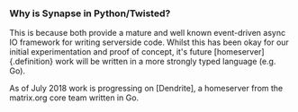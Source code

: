 ### Why is Synapse in Python/Twisted?

This is because both provide a mature and well known event-driven async IO framework for writing serverside code.  Whilst this has been okay for our initial experimentation and proof of concept, it's future [homeserver]{.definition} work will be written in a more strongly typed language (e.g. Go).

As of July 2018 work is progressing on [Dendrite], a homeserver from the matrix.org core team written in Go.